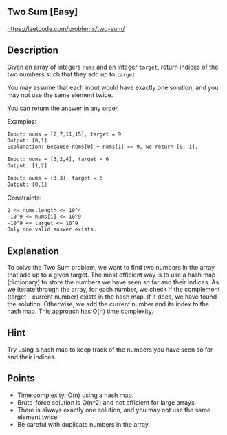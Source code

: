 ## Two Sum [Easy]

https://leetcode.com/problems/two-sum/

## Description

Given an array of integers `nums` and an integer `target`, return indices of the two numbers such that they add up to `target`.

You may assume that each input would have exactly one solution, and you may not use the same element twice.

You can return the answer in any order.

Examples:

```tex
Input: nums = [2,7,11,15], target = 9
Output: [0,1]
Explanation: Because nums[0] + nums[1] == 9, we return [0, 1].

Input: nums = [3,2,4], target = 6
Output: [1,2]

Input: nums = [3,3], target = 6
Output: [0,1]
```

Constraints:

```tex
2 <= nums.length <= 10^4
-10^9 <= nums[i] <= 10^9
-10^9 <= target <= 10^9
Only one valid answer exists.
```

## Explanation

To solve the Two Sum problem, we want to find two numbers in the array that add up to a given target. The most efficient way is to use a hash map (dictionary) to store the numbers we have seen so far and their indices. As we iterate through the array, for each number, we check if the complement (target - current number) exists in the hash map. If it does, we have found the solution. Otherwise, we add the current number and its index to the hash map. This approach has O(n) time complexity.

## Hint

Try using a hash map to keep track of the numbers you have seen so far and their indices.

## Points

- Time complexity: O(n) using a hash map.
- Brute-force solution is O(n^2) and not efficient for large arrays.
- There is always exactly one solution, and you may not use the same element twice.
- Be careful with duplicate numbers in the array.
